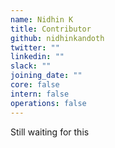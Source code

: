```yaml
---
name: Nidhin K
title: Contributor
github: nidhinkandoth
twitter: ""
linkedin: ""
slack: ""
joining_date: ""
core: false
intern: false
operations: false
---
```


Still waiting for this
